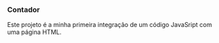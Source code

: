 ### Contador

Este projeto é a minha primeira integração de um código JavaSript com uma página HTML.
